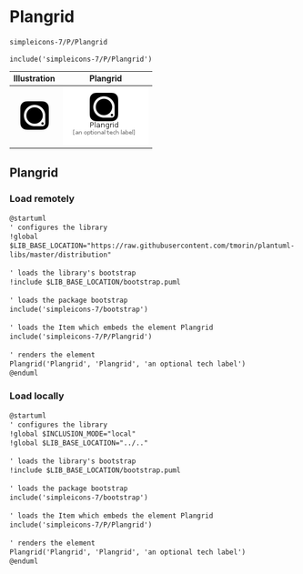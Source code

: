# Plangrid


```text
simpleicons-7/P/Plangrid
```

```text
include('simpleicons-7/P/Plangrid')
```



| Illustration | Plangrid |
| :---: | :---: |
| ![illustration for Illustration](../../simpleicons-7/P/Plangrid.png) | ![illustration for Plangrid](../../simpleicons-7/P/Plangrid.Local.png) |




## Plangrid

### Load remotely
```plantuml
@startuml
' configures the library
!global $LIB_BASE_LOCATION="https://raw.githubusercontent.com/tmorin/plantuml-libs/master/distribution"

' loads the library's bootstrap
!include $LIB_BASE_LOCATION/bootstrap.puml

' loads the package bootstrap
include('simpleicons-7/bootstrap')

' loads the Item which embeds the element Plangrid
include('simpleicons-7/P/Plangrid')

' renders the element
Plangrid('Plangrid', 'Plangrid', 'an optional tech label')
@enduml
```

### Load locally
```plantuml
@startuml
' configures the library
!global $INCLUSION_MODE="local"
!global $LIB_BASE_LOCATION="../.."

' loads the library's bootstrap
!include $LIB_BASE_LOCATION/bootstrap.puml

' loads the package bootstrap
include('simpleicons-7/bootstrap')

' loads the Item which embeds the element Plangrid
include('simpleicons-7/P/Plangrid')

' renders the element
Plangrid('Plangrid', 'Plangrid', 'an optional tech label')
@enduml
```

